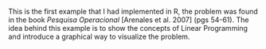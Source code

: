 This is the first example that I had implemented in R, the problem was found in the book _Pesquisa Operacional_ [Arenales et al. 2007] (pgs 54-61).
The idea behind this example is to show the concepts of Linear Programming and introduce a graphical way to visualize the problem.

